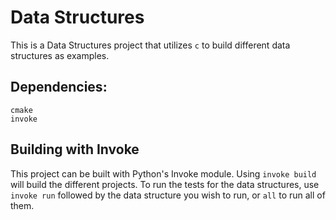 # Data Structures
This is a Data Structures project that utilizes `c` to build different data structures as examples.

## Dependencies:
    cmake
    invoke

## Building with Invoke
This project can be built with Python's Invoke module. Using `invoke build` will build the different projects. To run the tests for the data structures, use `invoke run` followed by the data structure you wish to run, or `all` to run all of them.
